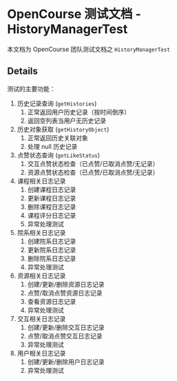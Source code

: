 # OpenCourse 测试文档 - HistoryManagerTest

本文档为 OpenCourse 团队测试文档之 `HistoryManagerTest`

## Details

测试的主要功能：

1. 历史记录查询 (`getHistories`)
   1. 正常返回用户历史记录（按时间倒序）
   2. 返回空列表当用户无历史记录
2. 历史对象获取 (`getHistoryObject`)
   1. 正常返回历史关联对象
   2. 处理 null 历史记录
3. 点赞状态查询 (`getLikeStatus`)
   1. 交互点赞状态检查（已点赞/已取消点赞/无记录）
   2. 资源点赞状态检查（已点赞/已取消点赞/无记录）
4. 课程相关日志记录
   1. 创建课程日志记录
   2. 更新课程日志记录
   3. 删除课程日志记录
   4. 课程评分日志记录
   5. 异常处理测试
5. 院系相关日志记录
   1. 创建院系日志记录
   2. 更新院系日志记录
   3. 删除院系日志记录
   4. 异常处理测试
6. 资源相关日志记录
   1. 创建/更新/删除资源日志记录
   2. 点赞/取消点赞资源日志记录
   3. 查看资源日志记录
   4. 异常处理测试
7. 交互相关日志记录
   1. 创建/更新/删除交互日志记录
   2. 点赞/取消点赞交互日志记录
   3. 异常处理测试
8. 用户相关日志记录
   1. 创建/更新/删除用户日志记录
   2. 异常处理测试
